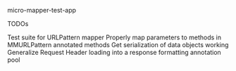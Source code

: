 micro-mapper-test-app

TODOs

Test suite for URLPattern mapper
Properly map parameters to methods in MMURLPattern annotated methods
Get serialization of data objects working
Generalize Request Header loading into a response formatting annotation pool
